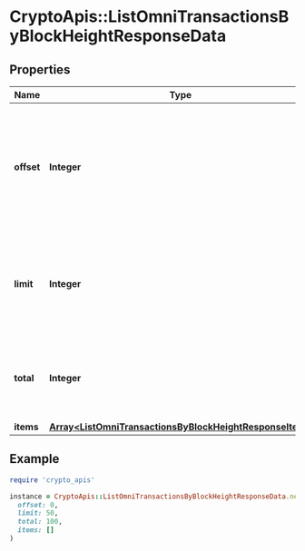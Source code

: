 # CryptoApis::ListOmniTransactionsByBlockHeightResponseData

## Properties

| Name | Type | Description | Notes |
| ---- | ---- | ----------- | ----- |
| **offset** | **Integer** | The starting index of the response items, i.e. where the response should start listing the returned items. |  |
| **limit** | **Integer** | Defines how many items should be returned in the response per page basis. |  |
| **total** | **Integer** | Defines the total number of items returned in the response. |  |
| **items** | [**Array&lt;ListOmniTransactionsByBlockHeightResponseItem&gt;**](ListOmniTransactionsByBlockHeightResponseItem.md) |  |  |

## Example

```ruby
require 'crypto_apis'

instance = CryptoApis::ListOmniTransactionsByBlockHeightResponseData.new(
  offset: 0,
  limit: 50,
  total: 100,
  items: []
)
```

